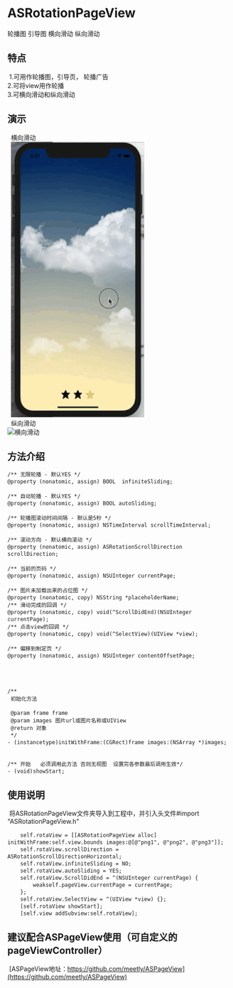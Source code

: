 # ASRotationPageView
轮播图 引导图  横向滑动 纵向滑动

## 特点
  1.可用作轮播图，引导页， 轮播广告<br>
  2.可将view用作轮播<br>
  3.可横向滑动和纵向滑动<br>
## 演示 
                    横向滑动<br>
   <img src="https://github.com/meetly/ASRotationPageView/blob/master/images/horizontal.gif" width="300" height="620" alt="横向滑动"/><br>
                    纵向滑动<br>
    <img src="https://github.com/meetly/ASRotationPageView/blob/master/images/vertical.gif" width="300" height="620" alt="横向滑动"/>
    
## 方法介绍 
```
/** 无限轮播 - 默认YES */
@property (nonatomic, assign) BOOL  infiniteSliding;

/** 自动轮播 - 默认YES */
@property (nonatomic, assign) BOOL autoSliding;

/** 轮播图滚动时间间隔 - 默认是5秒 */
@property (nonatomic, assign) NSTimeInterval scrollTimeInterval;

/** 滚动方向 - 默认横向滚动 */
@property (nonatomic, assign) ASRotationScrollDirection scrollDirection;

/** 当前的页码 */
@property (nonatomic, assign) NSUInteger currentPage;

/** 图片未加载出来的占位图 */
@property (nonatomic, copy) NSString *placeholderName;
/** 滑动完成的回调 */
@property (nonatomic, copy) void(^ScrollDidEnd)(NSUInteger currentPage);
/** 点击view的回调 */
@property (nonatomic, copy) void(^SelectView)(UIView *view);

/** 偏移到制定页 */
@property (nonatomic, assign) NSUInteger contentOffsetPage;




/**
 初始化方法

 @param frame frame
 @param images 图片url或图片名称或UIView
 @return 对象
 */
- (instancetype)initWithFrame:(CGRect)frame images:(NSArray *)images;


/** 开始   必须调用此方法 否则无视图  设置完各参数最后调用生效*/
- (void)showStart;
```
## 使用说明
  将ASRotationPageView文件夹导入到工程中，并引入头文件#import "ASRotationPageView.h"
```
    self.rotaView = [[ASRotationPageView alloc] initWithFrame:self.view.bounds images:@[@"png1", @"png2", @"png3"]];
    self.rotaView.scrollDirection = ASRotationScrollDirectionHorizontal;
    self.rotaView.infiniteSliding = NO;
    self.rotaView.autoSliding = YES;
    self.rotaView.ScrollDidEnd = ^(NSUInteger currentPage) {
        weakself.pageView.currentPage = currentPage;
    };
    self.rotaView.SelectView = ^(UIView *view) {};
    [self.rotaView showStart];
    [self.view addSubview:self.rotaView];
```
## 建议配合ASPageView使用（可自定义的pageViewController）
  [ASPageView地址：https://github.com/meetly/ASPageView](https://github.com/meetly/ASPageView) 
